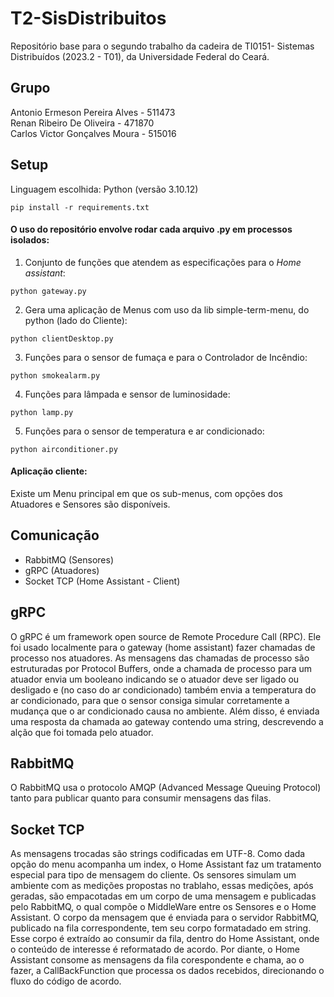 # T2-SisDistribuitos
Repositório base para o segundo trabalho da cadeira de TI0151- Sistemas Distribuídos (2023.2 - T01), da Universidade Federal do Ceará. 


## Grupo
Antonio Ermeson Pereira Alves - 511473<br>
Renan Ribeiro De Oliveira - 471870<br>
Carlos Victor Gonçalves Moura - 515016<br>

## Setup
Linguagem escolhida: Python (versão 3.10.12)
```code
pip install -r requirements.txt
```

#### O uso do repositório envolve rodar cada arquivo .py em processos isolados:

1. Conjunto de funções que atendem as especificações para o *Home assistant*:
```code
python gateway.py
```
2. Gera uma aplicação de Menus com uso da lib simple-term-menu, do python (lado do Cliente):
```code
python clientDesktop.py
```
3. Funções para o sensor de fumaça e para o Controlador de Incêndio:
```code
python smokealarm.py
```
4. Funções para lâmpada e sensor de luminosidade:
```code
python lamp.py
```
5. Funções para o sensor de temperatura e ar condicionado:
```code
python airconditioner.py
```

#### Aplicação cliente:
Existe um Menu principal em que os sub-menus, com opções dos Atuadores e Sensores são disponíveis.

 

## Comunicação
- RabbitMQ (Sensores)
- gRPC (Atuadores)
- Socket TCP (Home Assistant - Client)

## gRPC
  O gRPC é um framework open source de Remote Procedure Call (RPC). Ele foi usado localmente para o gateway (home assistant) fazer chamadas de processo nos atuadores. As mensagens das chamadas de processo são estruturadas por Protocol Buffers, onde a chamada de processo para um atuador envia um booleano indicando se o atuador deve ser ligado ou desligado e (no caso do ar condicionado) também envia a temperatura do ar condicionado, para que o sensor consiga simular corretamente a mudança que o ar condicionado causa no ambiente. Além disso, é enviada uma resposta da chamada ao gateway contendo uma string, descrevendo a alção que foi tomada pelo atuador.

## RabbitMQ
  O RabbitMQ usa o protocolo AMQP (Advanced Message Queuing Protocol) tanto para publicar quanto para consumir mensagens das filas.


## Socket TCP
  As mensagens trocadas são strings codificadas em UTF-8. Como dada opção do menu acompanha um index, o Home Assistant faz um tratamento especial para tipo de mensagem do cliente.
  Os sensores simulam um ambiente com as medições propostas no trablaho, essas medições, após geradas, são empacotadas em um corpo de uma mensagem e publicadas pelo RabbitMQ, o qual compõe o MiddleWare entre os Sensores e o Home Assistant. O corpo da mensagem que é enviada para o servidor RabbitMQ, publicado na fila correspondente, tem seu corpo formatadado em string. Esse corpo é extraído ao consumir da fila, dentro do Home Assistant, onde o conteúdo de interesse é reformatado de acordo. Por diante, o Home Assistant consome as mensagens da fila corespondente e chama, ao o fazer, a CallBackFunction que processa os dados recebidos, direcionando o fluxo do código de acordo. 
